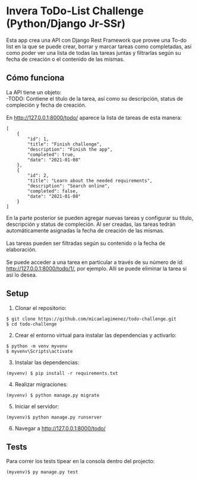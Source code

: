 # Invera ToDo-List Challenge (Python/Django Jr-SSr)

Esta app crea una API con Django Rest Framework que provee una To-do list en la que se puede crear, borrar y marcar tareas como completadas, así como poder ver una lista de todas las tareas juntas y filtrarlas según su fecha de creación o el contenido de las mismas.

## Cómo funciona
La API tiene un objeto:<br>
-TODO: Contiene el título de la tarea, así como su descripción, status de compleción y fecha de creación.<br>
<br>
En http://127.0.0.1:8000/todo/ aparece la lista de tareas de esta manera:
```
[
    {
        "id": 1,
        "title": "Finish challenge",
        "description": "Finish the app",
        "completed": true,
        "date": "2021-01-08"
    },
    {
        "id": 2,
        "title": "Learn about the needed requirements",
        "description": "Search online",
        "completed": false,
        "date": "2021-01-08"
    }
]
```
En la parte posterior se pueden agregar nuevas tareas y configurar su título, descripción y status de compleción. Al ser creadas, las tareas tedrán automáticamente asignadas la fecha de creación de las mismas. <br><br>
Las tareas pueden ser filtradas según su contenido o la fecha de elaboración.<br><br>
Se puede acceder a una tarea en particular a través de su número de id: http://127.0.0.1:8000/todo/1/, por ejemplo. Allí se puede eliminar la tarea si así lo desea.

## Setup
1. Clonar el repositorio:
```
$ git clone https://github.com/micaelagimenez/todo-challenge.git
$ cd todo-challenge
```
2. Crear el entorno virtual para instalar las dependencias y activarlo:
```
$ python -m venv myvenv
$ myvenv\Scripts\activate
```
3. Instalar las dependencias:
```
(myvenv) $ pip install -r requirements.txt
```
4. Realizar migraciones:
```
(myvenv) $ python manage.py migrate
```
5. Iniciar el servidor:
```
(myvenv)$ python manage.py runserver
```
6. Navegar a http://127.0.0.1:8000/todo/

## Tests
Para correr los tests tipear en la consola dentro del projecto:
```
(myvenv)$ py manage.py test
```
